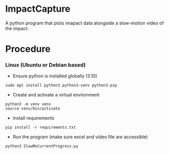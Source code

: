 ﻿# ImpactCapture

A python program that plots imapact data alongside a slow-motion video of the impact.

# Procedure

### Linux (Ubuntu or Debian based)
* Ensure python is installed globally (3.10)
```(bash)
sudo apt install python3 python3-venv python3-pip
```
* Create and activate a virtual environment
```(bash)
python3 -m venv venv
source venv/bin/activate
```
* Install requirements
```(bash)
pip install -r requirements.txt
```
* Run the program (make sure excel and video file are accessible)
```(bash)
python3 SlowMoCurrentProgress.py
```
